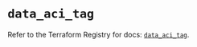 # `data_aci_tag`

Refer to the Terraform Registry for docs: [`data_aci_tag`](https://registry.terraform.io/providers/ciscodevnet/aci/2.17.0/docs/data-sources/tag).
